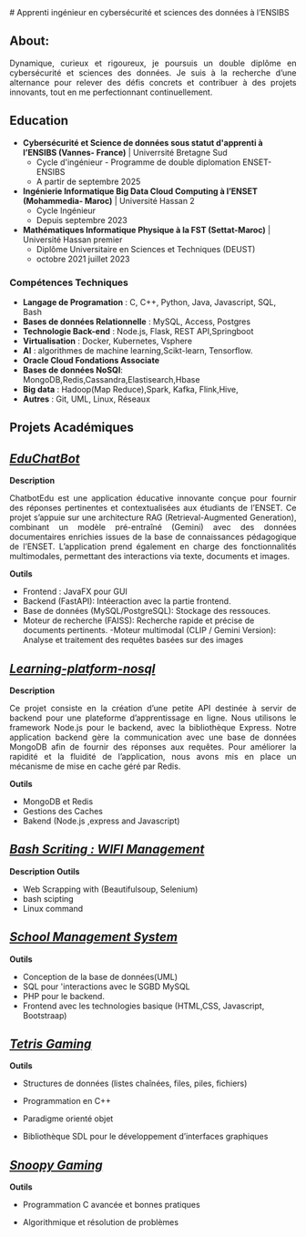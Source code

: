 <div align="justify">
# Apprenti ingénieur en cybersécurité et sciences  des données à lʼENSIBS
</div>

## About:

<div align="justify">
Dynamique, curieux et rigoureux, je poursuis un double diplôme en cybersécurité et sciences des données. Je suis à la recherche d’une alternance pour relever des défis concrets et contribuer à des projets innovants, tout en me perfectionnant continuellement.
</div>

## Education
- **Cybersécurité et Science de données  sous statut d'apprenti à l’ENSIBS  (Vannes- France)**  |  Univerrsité Bretagne Sud
  - Cycle d'ingénieur - Programme de double diplomation ENSET-ENSIBS
  - A partir de septembre 2025
- **Ingénierie Informatique Big Data Cloud Computing à l’ENSET  (Mohammedia- Maroc)** | Université Hassan 2 
  - Cycle Ingénieur
  - Depuis septembre 2023
- **Mathématiques Informatique Physique à la FST    (Settat-Maroc)** | Université Hassan premier
  - Diplôme Universitaire en Sciences et Techniques (DEUST)
  - octobre 2021 juillet 2023

### Compétences Techniques
- **Langage de Programation** : C, C++, Python, Java, Javascript, SQL, Bash
- **Bases de données Relationnelle** : MySQL, Access, Postgres
- **Technologie Back-end** : Node.js, Flask, REST API,Springboot
- **Virtualisation** : Docker, Kubernetes, Vsphere
- **AI** :  algorithmes de machine learning,Scikt-learn, Tensorflow.
- **Oracle Cloud Fondations Associate**
- **Bases de données NoSQl**: MongoDB,Redis,Cassandra,Elastisearch,Hbase
- **Big data** :  Hadoop(Map Reduce),Spark, Kafka, Flink,Hive,
- **Autres** : Git, UML, Linux, Réseaux
  
## Projets Académiques
## [*EduChatBot*](https://github.com/YoussoufHard/chatbotEdu.git)

**Description**
<div align="justify">
ChatbotEdu est une application éducative innovante conçue pour fournir des réponses pertinentes et contextualisées aux étudiants de l’ENSET. Ce projet s’appuie sur une architecture RAG (Retrieval-Augmented Generation), combinant un modèle pré-entraîné (Gemini) avec des données documentaires enrichies issues de la base de connaissances pédagogique de l’ENSET. L’application prend également en charge des fonctionnalités multimodales, permettant des interactions via texte, documents et images.
</div>

**Outils**
- Frontend : JavaFX pour GUI 
- Backend (FastAPI): Intéeraction avec la partie frontend.
- Base de données (MySQL/PostgreSQL):  Stockage des ressouces.
- Moteur de recherche (FAISS): Recherche rapide et précise de documents pertinents.
-Moteur multimodal (CLIP / Gemini Version): Analyse et traitement des requêtes basées sur des images


## [*Learning-platform-nosql*](https://github.com/Believer2001/learning-platform-nosql)

**Description**
<div align="justify">
Ce projet consiste en la création d’une petite API destinée à servir de backend pour une plateforme d’apprentissage en ligne. Nous utilisons le framework Node.js pour le backend, avec la bibliothèque Express. Notre application backend gère la communication avec une base de données MongoDB afin de fournir des réponses aux requêtes. Pour améliorer la rapidité et la fluidité de l’application, nous avons mis en place un mécanisme de mise en cache géré par Redis.
</div>

**Outils**
- MongoDB et Redis
- Gestions des Caches
- Bakend  (Node.js ,express and Javascript)
  

## [*Bash Scriting : WIFI Management*](https://github.com/Believer2001/Bash_Script_WIFI_Management.git)

**Description**
**Outils**
- Web Scrapping with (Beautifulsoup, Selenium)
- bash scipting
- Linux command

## [*School Management System*](https://github.com/Believer2001/SchoolmanagementSystem)

**Outils**

- Conception de la base de données(UML)
- SQL pour 'interactions avec le SGBD MySQL
- PHP pour le  backend.
- Frontend avec les  technologies basique (HTML,CSS, Javascript, Bootstraap)
  

## [*Tetris Gaming*](https://github.com/Believer2001/Tetrise-Project)

**Outils**

- Structures de données (listes chaînées, files, piles, fichiers)

- Programmation en C++

- Paradigme orienté objet

- Bibliothèque SDL pour le développement d’interfaces graphiques

##  [*Snoopy Gaming*](https://github.com/Believer2001/snoopy)

**Outils**

  - Programmation C avancée et bonnes pratiques

  - Algorithmique et résolution de problèmes



